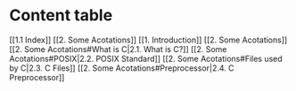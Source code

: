 # Content table 
[[1.1 Index]]
[[2. Some Acotations]]
[[1. Introduction]]
[[2. Some Acotations]]
[[2. Some Acotations#What is C|2.1. What is C?]]
[[2. Some Acotations#POSIX|2.2. POSIX Standard]]
[[2. Some Acotations#Files used by C|2.3. C Files]]
[[2. Some Acotations#Preprocessor|2.4. C Preprocessor]]
